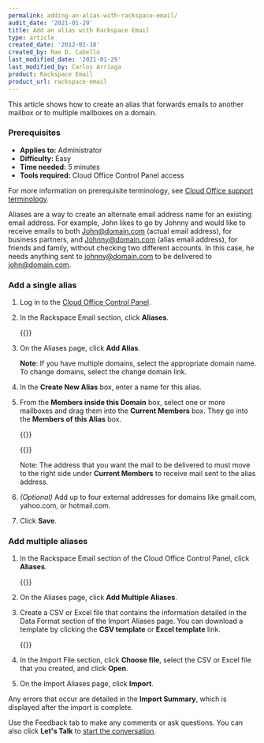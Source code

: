 ```yaml
---
permalink: adding-an-alias-with-rackspace-email/
audit_date: '2021-01-29'
title: Add an alias with Rackspace Email
type: article
created_date: '2012-01-18'
created_by: Rae D. Cabello
last_modified_date: '2021-01-29'
last_modified_by: Carlos Arriaga
product: Rackspace Email
product_url: rackspace-email
---
```


This article shows how to create an alias that forwards emails to another mailbox or to multiple mailboxes on a domain.

### Prerequisites

- **Applies to:** Administrator
- **Difficulty:** Easy
- **Time needed:** 5 minutes
- **Tools required:** Cloud Office Control Panel access

For more information on prerequisite terminology, see [Cloud Office support terminology](/support/how-to/cloud-office-support-terminology).

Aliases are a way to create an alternate email address name for an existing email address. For example, John likes to go by Johnny and would like to receive emails to both John@domain.com (actual email address), for business partners, and Johnny@domain.com (alias email address), for friends and family, without checking two different accounts. In this case, he needs anything sent to johnny@domain.com to be delivered to john@domain.com.

### Add a single alias

1. Log in to the [Cloud Office Control Panel](https://cp.rackspace.com/).
2. In the Rackspace Email section, click **Aliases**.

    {{<image src="aliases_CP1.png" alt="" title="">}}

3. On the Aliases page, click **Add Alias**.

    **Note**: If you have multiple domains, select the appropriate domain name. To change domains, select the change domain link.

4. In the **Create New Alias** box, enter a name for this alias.
5. From the **Members inside this Domain** box, select one or more mailboxes and drag them into the **Current Members** box. They go into the **Members of this Alias** box.

    {{<image src="members_of_domain.png" alt="" title="">}}

    {{<image src="members_of_alias.png" alt="" title="">}}

    Note: The address that you want the mail to be delivered to must move to the right side under **Current Members** to receive mail sent to the alias address.

6. *(Optional)* Add up to four external addresses for domains like gmail.com, yahoo.com, or hotmail.com.
7. Click **Save**.

### Add multiple aliases

1. In the Rackspace Email section of the Cloud Office Control Panel, click **Aliases**.

    {{<image src="aliases_CP1.png" alt="" title="">}}

2. On the Aliases page, click **Add Multiple Aliases**.
3. Create a CSV or Excel file that contains the information detailed in the Data Format section of the Import Aliases page. You can download a template by clicking the **CSV template** or **Excel template** link.

    {{<image src="multiple_aliases.png" alt="" title="">}}

4. In the Import File section, click **Choose file**, select the CSV or Excel file that you created, and click **Open**.
5. On the Import Aliases page, click **Import**.
    
Any errors that occur are detailed in the **Import Summary**, which is displayed after the import is complete.

Use the Feedback tab to make any comments or ask questions. You can also click
**Let's Talk** to [start the conversation](https://www.rackspace.com/). 

